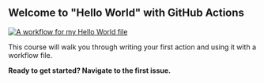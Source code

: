 ## Welcome to "Hello World" with GitHub Actions

[![A workflow for my Hello World file](https://github.com/suriyanto/hello-github-actions/actions/workflows/main.yml/badge.svg)](https://github.com/suriyanto/hello-github-actions/actions/workflows/main.yml)

This course will walk you through writing your first action and using it with a workflow file. 

**Ready to get started? Navigate to the first issue.**
